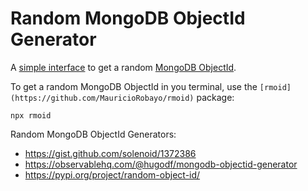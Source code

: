 # Random MongoDB ObjectId Generator

A [simple interface](https://www.mauriciorobayo.com/random-mongodb-objectid-generator) to get a random [MongoDB ObjectId](https://docs.mongodb.com/manual/reference/method/ObjectId/).

To get a random MongoDB ObjectId in you terminal, use the `[rmoid](https://github.com/MauricioRobayo/rmoid)` package:

```
npx rmoid
```

Random MongoDB ObjectId Generators:

- https://gist.github.com/solenoid/1372386
- https://observablehq.com/@hugodf/mongodb-objectid-generator
- https://pypi.org/project/random-object-id/
